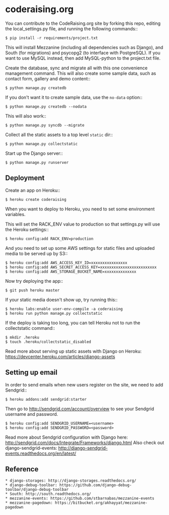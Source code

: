 coderaising.org
===============

You can contribute to the CodeRaising.org site by forking this repo, editing the local_settings.py file, and running the following commands::

	$ pip install -r requirements/project.txt

This will install Mezzanine (including all dependencies such as Django), and South (for migrations) and psycopg2 (to interface with PostgreSQL). If you want to use MySQL instead, then add MySQL-python to the project.txt file.

Create the database, sync and migrate all with this one convenience management command. This will also create some sample data, such as contact form, gallery and demo content::

	$ python manage.py createdb

If you don't want it to create sample data, use the ```no-data``` option::

	$ python manage.py createdb --nodata

This will also work::

	$ python manage.py syncdb --migrate

Collect all the static assets to a top level ```static``` dir::

	$ python manage.py collectstatic

Start up the Django server::

	$ python manage.py runserver


Deployment
----------

Create an app on Heroku::

	$ heroku create coderaising

When you want to deploy to Heroku, you need to set some environment variables.

This will set the RACK_ENV value to production so that settings.py will use the Heroku settings::

	$ heroku config:add RACK_ENV=production

And you need to set up some AWS settings for static files and uploaded media to be served up by S3::

	$ heroku config:add AWS_ACCESS_KEY_ID=xxxxxxxxxxxxxxxx
	$ heroku config:add AWS_SECRET_ACCESS_KEY=xxxxxxxxxxxxxxxxxxxxxxxxx
    $ heroku config:add AWS_STORAGE_BUCKET_NAME=xxxxxxxxxxxxxx

Now try deploying the app::

	$ git push heroku master

If your static media doesn't show up, try running this::

	$ heroku labs:enable user-env-compile -a coderaising
	$ heroku run python manage.py collectstatic

If the deploy is taking too long, you can tell Heroku not to run the collectstatic command::

	$ mkdir .heroku
	$ touch .heroku/collectstatic_disabled

Read more about serving up static assets with Django on Heroku:
https://devcenter.heroku.com/articles/django-assets

Setting up email
----------------

In order to send emails when new users register on the site, we need to add Sendgrid::

	$ heroku addons:add sendgrid:starter

Then go to http://sendgrid.com/account/overview to see your Sendgrid username and password.

	$ heroku config:add SENDGRID_USERNAME=<username>
	$ heroku config:add SENDGRID_PASSWORD=<password>

Read more about Sendgrid configuration with Django here: http://sendgrid.com/docs/Integrate/Frameworks/django.html
Also check out django-sendgrid-events: http://django-sendgrid-events.readthedocs.org/en/latest/

Reference
---------

	* django-storages: http://django-storages.readthedocs.org/
	* django-debug-toolbar: https://github.com/django-debug-toolbar/django-debug-toolbar
	* South: http://south.readthedocs.org/
	* mezzanine-events: https://github.com/stbarnabas/mezzanine-events
	* mezzanine-pagedown: https://bitbucket.org/akhayyat/mezzanine-pagedown